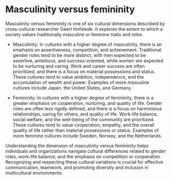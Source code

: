 # Masculinity versus femininity

Masculinity versus femininity is one of six cultural dimensions described by cross-cultural researcher Geert Hofstede. It explores the extent to which a society values traditionally masculine or feminine traits and roles.

* Masculinity: In cultures with a higher degree of masculinity, there is an emphasis on assertiveness, competition, and achievement. Traditional gender roles tend to be more distinct, with men expected to be assertive, ambitious, and success-oriented, while women are expected to be nurturing and caring. Work and career success are often prioritized, and there is a focus on material possessions and status. These cultures tend to value ambition, independence, and the accumulation of wealth and power. Examples of more masculine cultures include Japan, the United States, and Germany.

* Femininity: In cultures with a higher degree of femininity, there is a greater emphasis on cooperation, nurturing, and quality of life. Gender roles are often less rigidly defined, and there is a focus on harmonious relationships, caring for others, and quality of life. Work-life balance, social welfare, and the well-being of the community are prioritized. These cultures tend to value cooperation, empathy, and the overall quality of life rather than material possessions or status. Examples of more feminine cultures include Sweden, Norway, and the Netherlands.

Understanding the dimension of masculinity versus femininity helps individuals and organizations navigate cultural differences related to gender roles, work-life balance, and the emphasis on competition or cooperation. Recognizing and respecting these cultural variations is crucial for effective communication, teamwork, and promoting diversity and inclusion in multicultural environments.
